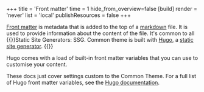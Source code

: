 +++
title = 'Front matter'
time = 1
hide_from_overview=false
[build]
  render = 'never'
  list = 'local'
  publishResources = false
+++

[Front matter](https://gohugo.io/content-management/front-matter/) is metadata that is added to the top of a [markdown](https://www.markdownguide.org/) file. It is used to provide information about the content of the file. It's common to all {{<tooltip title="SSGs">}}Static Site Generators: SSG.
Common theme is built with [Hugo](https://gohugo.io/), a [static site generator](https://jamstack.org/). {{</tooltip>}}

Hugo comes with a load of built-in front matter variables that you can use to customise your content.

These docs just cover settings custom to the Common Theme. For a full list of Hugo front matter variables, see the [Hugo documentation](https://gohugo.io/content-management/front-matter/).

